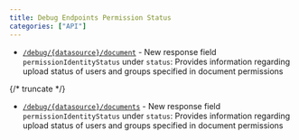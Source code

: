 ```yaml
---
title: Debug Endpoints Permission Status
categories: ["API"]
---
```


- [`/debug/{datasource}/document`](../api/indexing-api/beta-get-document-information) - New response field `permissionIdentityStatus` under `status`: Provides information regarding upload status of users and groups specified in document permissions

{/* truncate */}

- [`/debug/{datasource}/documents`](../api/indexing-api/beta-get-document-information) - New response field `permissionIdentityStatus` under `status`: Provides information regarding upload status of users and groups specified in document permissions
